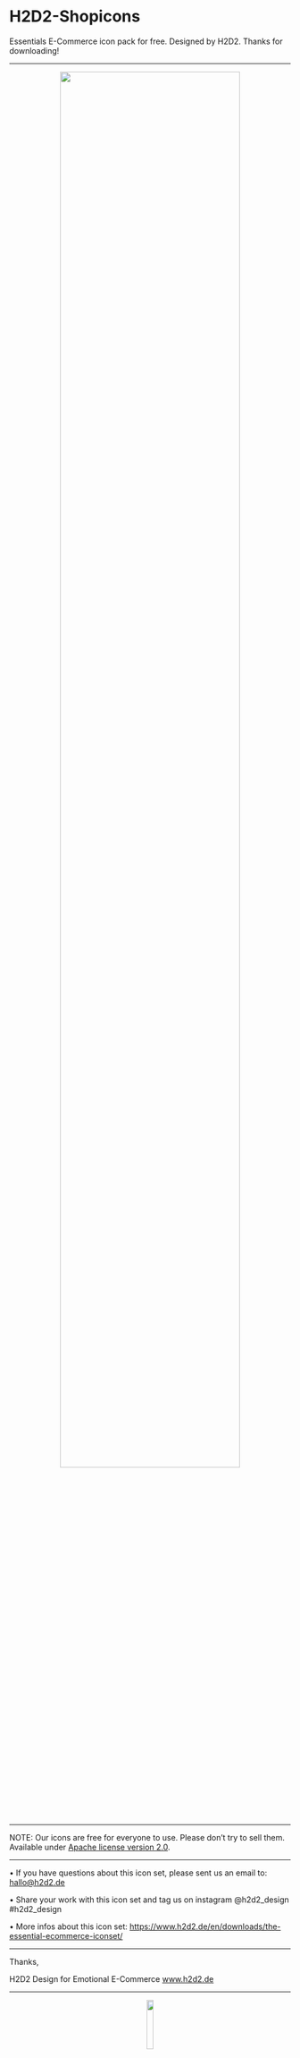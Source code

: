 # H2D2-Shopicons
Essentials E-Commerce icon pack for free. Designed by H2D2.
Thanks for downloading!

---

<p align="center">
  <img width="80%" src="https://www.h2d2.de/wp-content/uploads/2020/11/shopicons-github-grafik.svg">
</p>

---

NOTE: 
Our icons are free for everyone to use. 
Please don’t try to sell them.
Available under [Apache license version 2.0](http://www.apache.org/licenses/LICENSE-2.0.html).

---


• If you have questions about this icon set, please sent us an email to:
hallo@h2d2.de

• Share your work with this icon set and tag us on instagram @h2d2_design #h2d2_design

• More infos about this icon set: https://www.h2d2.de/en/downloads/the-essential-ecommerce-iconset/

---

Thanks,

H2D2
Design for
Emotional 
E-Commerce
www.h2d2.de


---

<p align="center">
  <img width="15%" src="https://www.h2d2.de/wp-content/themes/h2d2/media/icons/android-chrome-512x512.png">
</p>